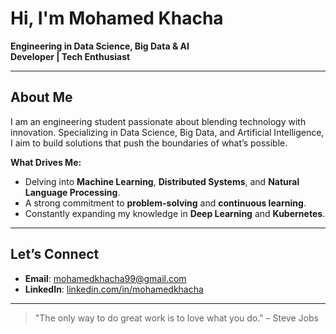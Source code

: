 # Hi, I'm Mohamed Khacha

**Engineering in Data Science, Big Data & AI**  
**Developer | Tech Enthusiast**

---

## About Me

I am an engineering student passionate about blending technology with innovation. Specializing in Data Science, Big Data, and Artificial Intelligence, I aim to build solutions that push the boundaries of what’s possible.

**What Drives Me:**  
- Delving into **Machine Learning**, **Distributed Systems**, and **Natural Language Processing**.  
- A strong commitment to **problem-solving** and **continuous learning**.  
- Constantly expanding my knowledge in **Deep Learning** and **Kubernetes**.

---

## Let’s Connect

- **Email**: [mohamedkhacha99@gmail.com](mailto:mohamedkhacha99@gmail.com)  
- **LinkedIn**: [linkedin.com/in/mohamedkhacha](https://www.linkedin.com/in/mohamed-khacha-940a9025a/)

---

> "The only way to do great work is to love what you do." – Steve Jobs
